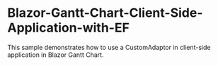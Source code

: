 # Blazor-Gantt-Chart-Client-Side-Application-with-EF
This sample demonstrates how to use a CustomAdaptor in client-side application in Blazor Gantt Chart.
